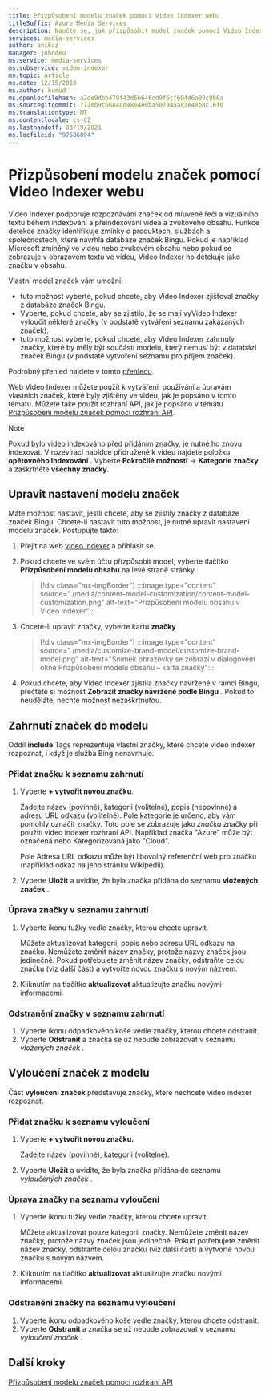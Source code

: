 ```yaml
---
title: Přizpůsobení modelu značek pomocí Video Indexer webu
titleSuffix: Azure Media Services
description: Naučte se, jak přizpůsobit model značek pomocí Video Indexer webu.
services: media-services
author: anikaz
manager: johndeu
ms.service: media-services
ms.subservice: video-indexer
ms.topic: article
ms.date: 12/15/2019
ms.author: kumud
ms.openlocfilehash: a2de9dbb479f43d6b646cd9f6cf604d6a08c8b6a
ms.sourcegitcommit: 772eb9c6684dd4864e0ba507945a83e48b8c16f0
ms.translationtype: MT
ms.contentlocale: cs-CZ
ms.lasthandoff: 03/19/2021
ms.locfileid: "97586094"
---
```

# <a name="customize-a-brands-model-with-the-video-indexer-website"></a>Přizpůsobení modelu značek pomocí Video Indexer webu

Video Indexer podporuje rozpoznávání značek od mluvené řeči a vizuálního textu během indexování a přeindexování videa a zvukového obsahu. Funkce detekce značky identifikuje zmínky o produktech, službách a společnostech, které navrhla databáze značek Bingu. Pokud je například Microsoft zmíněný ve videu nebo zvukovém obsahu nebo pokud se zobrazuje v obrazovém textu ve videu, Video Indexer ho detekuje jako značku v obsahu.

Vlastní model značek vám umožní:

- tuto možnost vyberte, pokud chcete, aby Video Indexer zjišťoval značky z databáze značek Bingu.
- Vyberte, pokud chcete, aby se zjistilo, že se mají vyVideo Indexer vyloučit některé značky (v podstatě vytváření seznamu zakázaných značek).
- tuto možnost vyberte, pokud chcete, aby Video Indexer zahrnuly značky, které by měly být součástí modelu, který nemusí být v databázi značek Bingu (v podstatě vytvoření seznamu pro příjem značek).

Podrobný přehled najdete v tomto [přehledu](customize-brands-model-overview.md).

Web Video Indexer můžete použít k vytváření, používání a úpravám vlastních značek, které byly zjištěny ve videu, jak je popsáno v tomto tématu. Můžete také použít rozhraní API, jak je popsáno v tématu [Přizpůsobení modelu značek pomocí rozhraní API](customize-brands-model-with-api.md).

> [!NOTE]
> Pokud bylo video indexováno před přidáním značky, je nutné ho znovu indexovat. V rozevírací nabídce přidružené k videu najdete položku **opětovného indexování** . Vyberte **Pokročilé možnosti**  ->  **Kategorie značky** a zaškrtněte **všechny značky**.

## <a name="edit-brands-model-settings"></a>Upravit nastavení modelu značek

Máte možnost nastavit, jestli chcete, aby se zjistily značky z databáze značek Bingu. Chcete-li nastavit tuto možnost, je nutné upravit nastavení modelu značek. Postupujte takto:

1. Přejít na web [video indexer](https://www.videoindexer.ai/) a přihlásit se.
1. Pokud chcete ve svém účtu přizpůsobit model, vyberte tlačítko **Přizpůsobení modelu obsahu** na levé straně stránky.

    > [!div class="mx-imgBorder"]
    > :::image type="content" source="./media/content-model-customization/content-model-customization.png" alt-text="Přizpůsobení modelu obsahu v Video Indexer":::
1. Chcete-li upravit značky, vyberte kartu **značky** .

    > [!div class="mx-imgBorder"]
    > :::image type="content" source="./media/customize-brand-model/customize-brand-model.png" alt-text="Snímek obrazovky se zobrazí v dialogovém okně Přizpůsobení modelu obsahu – karta značky":::
1. Pokud chcete, aby Video Indexer zjistila značky navržené v rámci Bingu, přečtěte si možnost **Zobrazit značky navržené podle Bingu** . Pokud to neuděláte, nechte možnost nezaškrtnutou.

## <a name="include-brands-in-the-model"></a>Zahrnutí značek do modelu

Oddíl **include** Tags reprezentuje vlastní značky, které chcete video indexer rozpoznat, i když je služba Bing nenavrhuje.  

### <a name="add-a-brand-to-include-list"></a>Přidat značku k seznamu zahrnutí

1. Vyberte **+ vytvořit novou značku**.

    Zadejte název (povinné), kategorii (volitelné), popis (nepovinné) a adresu URL odkazu (volitelné).
    Pole kategorie je určeno, aby vám pomohly označit značky. Toto pole se zobrazuje jako *značka* značky při použití video indexer rozhraní API. Například značka "Azure" může být označená nebo Kategorizovaná jako "Cloud".

    Pole Adresa URL odkazu může být libovolný referenční web pro značku (například odkaz na jeho stránku Wikipedii).

2. Vyberte **Uložit** a uvidíte, že byla značka přidána do seznamu **vložených značek** .

### <a name="edit-a-brand-on-the-include-list"></a>Úprava značky v seznamu zahrnutí

1. Vyberte ikonu tužky vedle značky, kterou chcete upravit.

    Můžete aktualizovat kategorii, popis nebo adresu URL odkazu na značku. Nemůžete změnit název značky, protože názvy značek jsou jedinečné. Pokud potřebujete změnit název značky, odstraňte celou značku (viz další část) a vytvořte novou značku s novým názvem.

2. Kliknutím na tlačítko **aktualizovat** aktualizujte značku novými informacemi.

### <a name="delete-a-brand-on-the-include-list"></a>Odstranění značky v seznamu zahrnutí

1. Vyberte ikonu odpadkového koše vedle značky, kterou chcete odstranit.
2. Vyberte **Odstranit** a značka se už nebude zobrazovat v seznamu *vložených značek* .

## <a name="exclude-brands-from-the-model"></a>Vyloučení značek z modelu

Část **vyloučení značek** představuje značky, které nechcete video indexer rozpoznat.

### <a name="add-a-brand-to-exclude-list"></a>Přidat značku k seznamu vyloučení

1. Vyberte **+ vytvořit novou značku.**

    Zadejte název (povinné), kategorii (volitelné).

2. Vyberte **Uložit** a uvidíte, že byla značka přidána do seznamu *vyloučených značek* .

### <a name="edit-a-brand-on-the-exclude-list"></a>Úprava značky na seznamu vyloučení

1. Vyberte ikonu tužky vedle značky, kterou chcete upravit.

    Můžete aktualizovat pouze kategorii značky. Nemůžete změnit název značky, protože názvy značek jsou jedinečné. Pokud potřebujete změnit název značky, odstraňte celou značku (viz další část) a vytvořte novou značku s novým názvem.

2. Kliknutím na tlačítko **aktualizovat** aktualizujte značku novými informacemi.

### <a name="delete-a-brand-on-the-exclude-list"></a>Odstranění značky na seznamu vyloučení

1. Vyberte ikonu odpadkového koše vedle značky, kterou chcete odstranit.
2. Vyberte **Odstranit** a značka se už nebude zobrazovat v seznamu *vyloučení značek* .

## <a name="next-steps"></a>Další kroky

[Přizpůsobení modelu značek pomocí rozhraní API](customize-brands-model-with-api.md)
